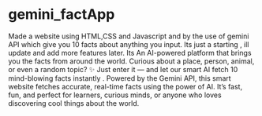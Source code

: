 # gemini_factApp
Made a website using HTML,CSS and Javascript and by the use of gemini API which give you 10 facts about anything you input. Its just a starting , ill update and add more features later.
Its An AI-powered platform that brings you the facts  from around the world. Curious about a place, person, animal, or even a random topic? ✨ Just enter it — and let our smart AI fetch 10 mind-blowing facts instantly .
Powered by the Gemini API, this smart website fetches accurate, real-time facts using the power of AI. It’s fast, fun, and perfect for learners, curious minds, or anyone who loves discovering cool things about the world.
